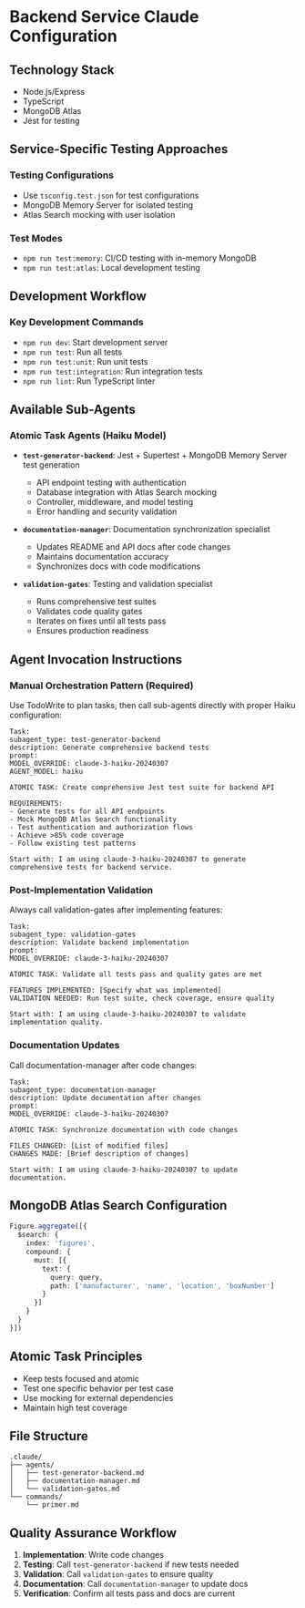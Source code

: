 # Backend Service Claude Configuration

## Technology Stack
- Node.js/Express
- TypeScript
- MongoDB Atlas
- Jest for testing

## Service-Specific Testing Approaches

### Testing Configurations
- Use `tsconfig.test.json` for test configurations
- MongoDB Memory Server for isolated testing
- Atlas Search mocking with user isolation

### Test Modes
- `npm run test:memory`: CI/CD testing with in-memory MongoDB
- `npm run test:atlas`: Local development testing

## Development Workflow

### Key Development Commands
- `npm run dev`: Start development server
- `npm run test`: Run all tests
- `npm run test:unit`: Run unit tests
- `npm run test:integration`: Run integration tests
- `npm run lint`: Run TypeScript linter

## Available Sub-Agents

### Atomic Task Agents (Haiku Model)
- **`test-generator-backend`**: Jest + Supertest + MongoDB Memory Server test generation
  - API endpoint testing with authentication
  - Database integration with Atlas Search mocking
  - Controller, middleware, and model testing
  - Error handling and security validation
  
- **`documentation-manager`**: Documentation synchronization specialist
  - Updates README and API docs after code changes
  - Maintains documentation accuracy
  - Synchronizes docs with code modifications
  
- **`validation-gates`**: Testing and validation specialist
  - Runs comprehensive test suites
  - Validates code quality gates
  - Iterates on fixes until all tests pass
  - Ensures production readiness

## Agent Invocation Instructions

### Manual Orchestration Pattern (Required)
Use TodoWrite to plan tasks, then call sub-agents directly with proper Haiku configuration:

```
Task:
subagent_type: test-generator-backend
description: Generate comprehensive backend tests
prompt:
MODEL_OVERRIDE: claude-3-haiku-20240307
AGENT_MODEL: haiku

ATOMIC TASK: Create comprehensive Jest test suite for backend API

REQUIREMENTS:
- Generate tests for all API endpoints
- Mock MongoDB Atlas Search functionality
- Test authentication and authorization flows
- Achieve >85% code coverage
- Follow existing test patterns

Start with: I am using claude-3-haiku-20240307 to generate comprehensive tests for backend service.
```

### Post-Implementation Validation
Always call validation-gates after implementing features:

```
Task:
subagent_type: validation-gates
description: Validate backend implementation
prompt:
MODEL_OVERRIDE: claude-3-haiku-20240307

ATOMIC TASK: Validate all tests pass and quality gates are met

FEATURES IMPLEMENTED: [Specify what was implemented]
VALIDATION NEEDED: Run test suite, check coverage, ensure quality

Start with: I am using claude-3-haiku-20240307 to validate implementation quality.
```

### Documentation Updates
Call documentation-manager after code changes:

```
Task:
subagent_type: documentation-manager  
description: Update documentation after changes
prompt:
MODEL_OVERRIDE: claude-3-haiku-20240307

ATOMIC TASK: Synchronize documentation with code changes

FILES CHANGED: [List of modified files]
CHANGES MADE: [Brief description of changes]

Start with: I am using claude-3-haiku-20240307 to update documentation.
```

## MongoDB Atlas Search Configuration
```typescript
Figure.aggregate([{
  $search: {
    index: 'figures',
    compound: {
      must: [{
        text: {
          query: query,
          path: ['manufacturer', 'name', 'location', 'boxNumber']
        }
      }]
    }
  }
}])
```

## Atomic Task Principles
- Keep tests focused and atomic
- Test one specific behavior per test case
- Use mocking for external dependencies
- Maintain high test coverage

## File Structure

```
.claude/
├── agents/
│   ├── test-generator-backend.md
│   ├── documentation-manager.md
│   └── validation-gates.md
└── commands/
    └── primer.md
```

## Quality Assurance Workflow

1. **Implementation**: Write code changes
2. **Testing**: Call `test-generator-backend` if new tests needed
3. **Validation**: Call `validation-gates` to ensure quality
4. **Documentation**: Call `documentation-manager` to update docs
5. **Verification**: Confirm all tests pass and docs are current